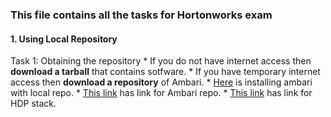 ### This file contains all the tasks for Hortonworks exam

#### 1. Using Local Repository
  Task 1: Obtaining the repository
    * If you do not have internet access then __download a tarball__ that contains sotfware.
    * If you have temporary internet access then __download a repository__ of Ambari.
    * [Here](http://docs.hortonworks.com/HDPDocuments/Ambari-2.1.0.0/bk_Installing_HDP_AMB/content/_setting_up_a_local_repository_with_no_internet_access.html) is installing ambari with local repo.
    * [This link](http://docs.hortonworks.com/HDPDocuments/Ambari-2.1.0.0/bk_Installing_HDP_AMB/content/_ambari_repositories.html) has link for Ambari repo.
    * [This link](http://docs.hortonworks.com/HDPDocuments/Ambari-2.1.0.0/bk_Installing_HDP_AMB/content/_hdp_stack_repositories.html) has link for HDP stack.

 
